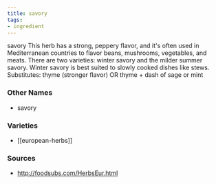 ```yaml
---
title: savory
tags:
- ingredient
---
```

savory This herb has a strong, peppery flavor, and it's often used in Mediterranean countries to flavor beans, mushrooms, vegetables, and meats. There are two varieties: winter savory and the milder summer savory. Winter savory is best suited to slowly cooked dishes like stews. Substitutes: thyme (stronger flavor) OR thyme + dash of sage or mint

### Other Names

* savory

### Varieties

* [[european-herbs]]

### Sources
* http://foodsubs.com/HerbsEur.html
